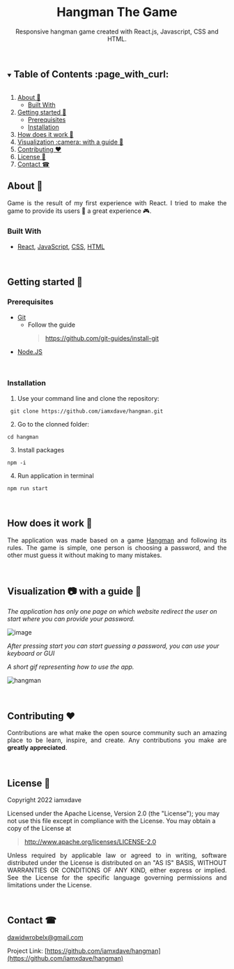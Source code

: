 <h1 align="center">Hangman The Game</h1>
<p align="center">
 Responsive hangman game created with React.js, Javascript, CSS and HTML.
</p>
<br/>

<!-- TABLE OF CONTENTS -->
<details open="open">
  <summary><h2 style="display: inline-block">Table of Contents :page_with_curl:</h2></summary>
  <ol>
    <li>
      <a href="#about-">About 🤔 </a>
      <ul>
        <li><a href="#built-with">Built With</a></li>
      </ul>
    </li>
    <li>
      <a href="#getting-started-">Getting started 🚀</a>
      <ul>
        <li><a href="#prerequisites">Prerequisites</a></li>
        <li><a href="#installation">Installation</a></li>
      </ul>
    </li>
    <li><a href="#how-does-it-work-">How does it work 📔</a></li>
    <li><a href="#visualization-camera-with-a-guide-">Visualization :camera: with a guide 📙</a></li>
    <li><a href="#contributing-heart">Contributing ❤️</a></li>
    <li><a href="#license-">License 📝</a></li>
    <li><a href="#contact-">Contact ☎</a></li>
  </ol>
</details>

<!-- ABOUT -->
## About 🤔
<p align="justify">
  Game is the result of my first experience with React. I tried to make the game to provide its users 👥 a great experience 🎮.
</p>


### Built With 

* [React](https://developer.mozilla.org/en-US/docs/Learn/Tools_and_testing/Client-side_JavaScript_frameworks/React_getting_started), [JavaScript](https://developer.mozilla.org/en-US/docs/Web/JavaScript), [CSS](https://developer.mozilla.org/en-US/docs/Web/CSS), [HTML](https://developer.mozilla.org/en-US/docs/Web/HTML)


<br/>

<!-- GETTING STARTED -->
## Getting started 🚀

### Prerequisites

* [Git](https://git-scm.com/) 
  * Follow the guide
    > https://github.com/git-guides/install-git
* [Node.JS](https://nodejs.org/en/)

<br/>

### Installation

1. Use your command line and clone the repository:
```
 git clone https://github.com/iamxdave/hangman.git
```
2. Go to the clonned folder: 
```
cd hangman
```
3. Install packages
```
npm -i
```
4. Run application in terminal
```
npm run start
```
<br/>

<!-- HOW DOES IT WORK-->
## How does it work 📔
<p align="justify">
  The application was made based on a game <a href="https://www.one-to-one.ca/wp-content/uploads/2016/01/Hangman.pdf" target="_blank">Hangman</a> and following its rules.
  The game is simple, one person is choosing a password, and the other must guess it without making to many mistakes.
</p>
  

<br/>

<!-- VISUALIZATION AND GUIDE -->
## Visualization :camera: with a guide 📙

  _The application has only one page on which website redirect the user on start where you can provide your password._
  
![image](https://user-images.githubusercontent.com/74014874/227797403-23d1a5c6-08de-440f-8a80-11a2e2fbc66e.png)

  _After pressing start you can start guessing a password, you can use your keyboard or GUI_

  _A short gif representing how to use the app._
  
![hangman](https://user-images.githubusercontent.com/74014874/227797615-a25053a6-2831-4841-b461-e257ec9caf29.gif)

<br/>

<!-- CONTRIBUTING -->
## Contributing :heart:

<p align="justify">
 Contributions are what make the open source community such an amazing place to be learn, inspire, and create. Any contributions you make are <b>greatly appreciated</b>.
</p>

<br/>

<!-- LICENSE -->
## License 📝
<p align="justify"> 
 Copyright 2022 iamxdave

 Licensed under the Apache License, Version 2.0 (the "License");
 you may not use this file except in compliance with the License.
 You may obtain a copy of the License at
</p>

> http://www.apache.org/licenses/LICENSE-2.0

<p align="justify"> 
 Unless required by applicable law or agreed to in writing, software
 distributed under the License is distributed on an "AS IS" BASIS,
 WITHOUT WARRANTIES OR CONDITIONS OF ANY KIND, either express or implied.
 See the License for the specific language governing permissions and
 limitations under the License.
</p>
<br/>

<!-- CONTACT -->
## Contact ☎

dawidwrobelx@gmail.com

Project Link: [https://github.com/iamxdave/hangman](https://github.com/iamxdave/hangman)

